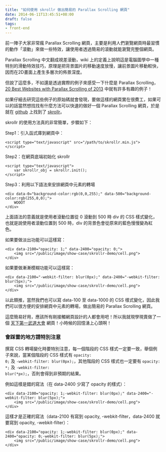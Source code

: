 ```yaml
---
title: "如何使用 skrollr 做出簡易的 Parallax Scrolling 網頁"
date: 2014-06-11T13:45:51+08:00
draft: false
tags:
- front-end
---
```


前一陣子大家非常瘋 Parallax Scrolling 網頁，主要是利用人們瀏覽網頁時最習慣的動作「滾動」來做一些特效，讓使用者透過簡易的滾動就能瀏覽完整個網頁。

Parallax Scrolling 中文翻成視差滾動，wiki 上的定義上說明這是電腦圖學中一種特別的滑動特效技巧，原理是把背景圖片的移動速度放慢，讓前景圖片移動較快，因而在2D畫面上產生多層次的佈景深度。

但說了這麼多，不如還是透過實際的例子來感受一下什麼是 Parallax Scrolling，<a href="http://www.awwwards.com/20-best-websites-with-parallax-scrolling-of-2013.html" target="_blank" >20 Best Websites with Parallax Scrolling of 2013</a> 中就有許多有趣的例子！

如果仔細去研究這些例子的原始碼就會發現，要做這樣的網頁實在很費工，如果可以的話當然想找找有什麼方法可以快速的做好一個 Parallax Scrolling 網頁，於是就在 <a href="https://github.com/" target="_blank" >github</a> 上找到了 <a href="https://github.com/Prinzhorn/skrollr" target="_blank" >skrollr</a>。

skrollr 的使用方法真的非常簡單，步驟如下：

Step1：引入函式庫到網頁中：

    <script type="text/javascript" src="/path/to/skrollr.min.js">
    </script>

Step2：在網頁底端初始化 skrollr

    <script type="text/javascript">
        var skrollr_obj = skrollr.init();
    </script>

Step3：利用以下語法來安排網頁中元素的轉場

    <div data-0="background-color:rgb(0,0,255);" data-500="background-color:rgb(255,0,0);">
        WOOOT
    </div>

上面語法的意義就是使用者滾動位置從 0 滾動到 500 時 div 的 CSS 樣式變化，也就是說使用者滾動位置到 500 時，div 的背景色會從原來的藍色慢慢變為紅色。

如果要做淡出功能可以這樣寫：

    <div data-2100="opacity: 1;" data-2400="opacity: 0;">
        <img src="/public/image/show-case/skrollr-demo/cell.png">
    </div>

如果要做漸漸模糊功能可以這樣寫：

    <div data-2100="-webkit-filter: blur(0px);" data-2400="-webkit-filter: blur(5px);">
        <img src="/public/image/show-case/skrollr-demo/cell.png">
    </div>

以此類推，當然我們也可以寫 data-100 至 data-1000 的 CSS 樣式變化，因此我們可以很方便的安排網頁中元素的轉場，做出簡易的 Parallax Scrolling 網頁。

這麼簡易好用，應該所有剛接觸網頁設計的人都會用吧！所以我就現學現賣做了一個 <a href="http://www.fukuball.com/show-case/skrollr-demo" target="_blank" >天下第一武道大會</a> 網頁！小時候的回憶湧上心頭啊！

### 會踩雷的地方請特別注意

撰寫 CSS 轉場變化時要特別注意，每一個階段的 CSS 樣式一定要一致，舉個例子來說，當某個階段的 CSS 樣式有 <code>opacity: 0;</code> 及 <code>-webkit-filter: blur(0px);</code>，其他階段的 CSS 樣式也一定要有 <code>opacity: *;</code> 及 <code>-webkit-filter: blur(*px);</code>，否則會得到非預期的結果。

例如這樣是錯的寫法（在 data-2400 少寫了 opacity 的樣式）：

    <div data-2100="opacity: 1;-webkit-filter: blur(0px);" data-2400="-webkit-filter: blur(5px);">
        <img src="/public/image/show-case/skrollr-demo/cell.png">
    </div>

這樣才是正確的寫法（data-2100 有寫到 opacity, -webkit-filter，data-2400 就要寫到 opacity, -webkit-filter）：

    <div data-2100="opacity: 1;-webkit-filter: blur(0px);" data-2400="opacity: 0;-webkit-filter: blur(5px);">
        <img src="/public/image/show-case/skrollr-demo/cell.png">
    </div>

